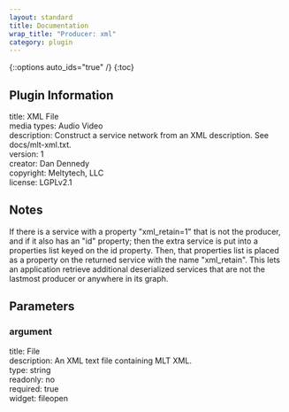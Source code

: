 ```yaml
---
layout: standard
title: Documentation
wrap_title: "Producer: xml"
category: plugin
---
```

{::options auto_ids="true" /}
{:toc}

## Plugin Information

title: XML File  
media types:
Audio  Video  
description: Construct a service network from an XML description. See docs/mlt-xml.txt.  
version: 1  
creator: Dan Dennedy  
copyright: Meltytech, LLC  
license: LGPLv2.1  

## Notes

If there is a service with a property &quot;xml_retain=1&quot; that is not the producer, and if it also has an &quot;id&quot; property; then the extra service is put into a properties list keyed on the id property. Then, that properties list is placed as a property on the returned service with the name &quot;xml_retain&quot;. This lets an application retrieve additional deserialized services that are not the lastmost producer or anywhere in its graph.
## Parameters

### argument

title: File    
description:
An XML text file containing MLT XML.  
type: string  
readonly: no  
required: true  
widget: fileopen  


